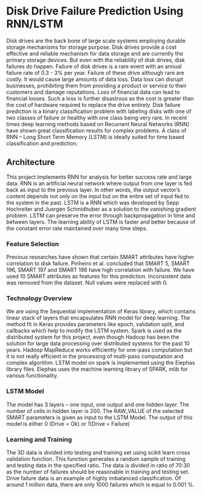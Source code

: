 # Disk Drive Failure Prediction Using RNN/LSTM
Disk drives are the back bone of large scale systems employing durable storage mechanisms for storage purpose. Disk drives provide a cost effective and reliable mechanism for data storage and are currently the primary storage devices. But even with the reliability of disk drives, disk failures do happen. Failure of disk drives is a rare event with an annual failure rate of 0.3 - 3% per year. Failure of these drive although rare are costly. It would cause large amounts of data loss. Data loss can disrupt businesses, prohibiting them from providing a product or service to their customers and damage reputations. Loss of financial data can lead to financial losses. Such a loss is further disastrous as the cost is greater than the cost of hardware required to replace the drive entirely. Disk failure prediction is a binary classification problem with labeling disks with one of two classes of failure or healthy with one class being very rare. In recent times deep learning methods based on Recurrent Neural Networks (RNN) have shown great classification results for complex problems. A class of RNN – Long Short Term Memory (LSTM) is ideally suited for time based classification and prediction.

## Architecture
This project implements RNN for analysis for better success rate and large data. RNN is an artificial neural network where output from one layer is fed back as input to the previous layer. In other words, the output vector’s content depends not only on the input but on the entire set of input fed to the system in the past. LSTM is a RNN which was developed by Sepp Hochreiter and Juergen Schmidhuber as a solution to the vanishing gradient problem. LSTM can preserve the error through backpropagation in time and between layers. The learning ability of LSTM is faster and better because of the constant error rate maintained over many time steps.

### Feature Selection
Previous researches have shown that certain SMART attributes have higher correlation to disk failure. Pinheiro et al. concluded that SMART 5, SMART 196, SMART 197 and SMART 198 have high correlation with failure. We have used 10 SMART attributes as features for this prediction. Inconsistent data was removed from the dataset. Null values were replaced with 0.

### Technology Overview
We are using the Sequential implementation of Keras library, which contains linear stack of layers that encapsulates RNN model for deep learning. The method fit in Keras provides parameters like epoch, validation split, and callbacks which help to modify the LSTM system. Spark is used as the distributed system for this project, even though Hadoop has been the solution for large data processing over distributed systems for the past 10 years. Hadoop MapReduce works efficiently for one-pass computation but it is not really efficient in the processing of multi-pass computation and complex algorithm. LSTM model on spark is implemented using the Elephas library files. Elephas uses the machine learning library of SPARK, mlib for various functionality.

### LSTM Model
The model has 3 layers – one input, one output and one hidden layer. The number of cells in hidden layer is 200. The RAW_VALUE of the selected SMART parameters is given as input to the LSTM Model. The output of this model is either 0 (Drive = Ok) or 1(Drive = Failure)

### Learning and Training
The 3D data is divided into testing and training set using scikit learn cross validation function. This function generates a random sample of training and testing data in the specified ratio. The data is divided in ratio of 70:30 as the number of failures should be reasonable in training and testing set. Drive failure data is an example of highly imbalanced classification. Of around 1 million data, there are only 1000 failures which is equal to 0.001 %.
